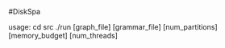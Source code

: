 #DiskSpa

usage:
cd src
./run [graph_file] [grammar_file] [num_partitions] [memory_budget] [num_threads]
